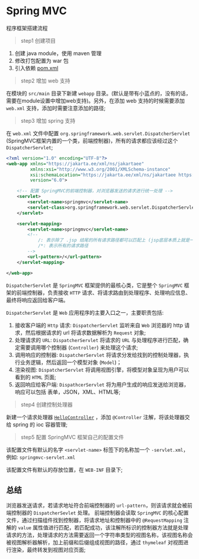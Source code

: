 
# Spring MVC

程序框架搭建流程

> step1 创建项目

1. 创建 java module，使用 maven 管理
2. 修改打包配置为 war 包
3. 引入依赖 [pom.xml](./pom.xml)

> step2 增加 web 支持

在模块的 `src/main` 目录下新建 `webapp` 目录。(默认是带有小蓝点的，没有的话，需要在module设置中增加web支持)。另外，在添加 web 支持的时候需要添加 `web.xml` 支持，添加时需要注意添加的路径;

> step3 增加 spring 支持

在 `web.xml` 文件中配置 `org.springframework.web.servlet.DispatcherServlet` (SpringMVC框架内置的一个类，前端控制器)，所有的请求都应该经过这个 `DispatcherServlet`;

```xml
<?xml version="1.0" encoding="UTF-8"?>
<web-app xmlns="https://jakarta.ee/xml/ns/jakartaee"
         xmlns:xsi="http://www.w3.org/2001/XMLSchema-instance"
         xsi:schemaLocation="https://jakarta.ee/xml/ns/jakartaee https://jakarta.ee/xml/ns/jakartaee/web-app_6_0.xsd"
         version="6.0">

    <!-- 配置 SpringMVC的前端控制器，对浏览器发送的请求进行统一处理 -->
    <servlet>
        <servlet-name>springmvc</servlet-name>
        <servlet-class>org.springframework.web.servlet.DispatcherServlet</servlet-class>
    </servlet>

    <servlet-mapping>
        <servlet-name>springmvc</servlet-name>
        <!--
            /: 表示除了 .jsp 结尾的所有请求路径都可以匹配上 (jsp底层本质上就是一个 servlet，如果是 jsp 的请求，则应交给它自己处理)
            /*: 表示所有的请求路径
        -->
        <url-pattern>/</url-pattern>
    </servlet-mapping>

</web-app>
```

`DispatcherServlet` 是 `SpringMVC` 框架提供的最核心类，它是整个 `SpringMVC` 框架的前端控制器，负责接收 `HTTP` 请求、将请求路由到处理程序、处理响应信息、最终将响应返回给客户端。

`DispatcherServlet` 是 `Web` 应用程序的主要入口之一，主要职责包括:

1. 接收客户端的 `Http` 请求: `DispatcherServlet` 监听来自 `Web` 浏览器的 http 请求，然后根据请求的 url 将请求数据解析为 `Request` 对象;
2. 处理请求的 `URL`: `DispatcherServlet` 将请求的 `URL` 与处理程序进行匹配，确定需要调用哪个控制器 (`Controller`) 来处理这个请求;
3. 调用响应的控制器: `DispatcherServlet` 将请求分发给找到的控制处理器，执行业务逻辑，然后返回一个模型对象 (`Model`)；
4. 渲染视图: `DispatcherServlet` 将调用视图引擎，将模型对象呈现为用户可以看到的 `HTML` 页面;
5. 返回响应给客户端: `DispathcerServlet` 将为用户生成的响应发送给浏览器，响应可以包括 表单，JSON，XML、HTML等;


> step4 创建控制处理器

新建一个请求处理器 [`HelloController`](./src/main/java/com/example/spring/controller/HelloController.java) ，添加 `@Controller` 注解，将该处理器交给 spring 的 ioc 容器管理;

> step5 配置 SpringMVC 框架自己的配置文件

该配置文件有默认的名字 `<servlet-name>` 标签下的名称加一个 `-servlet.xml`，例如: `springmvc-servlet.xml`

该配置文件有默认的存放位置，在 `WEB-INF` 目录下;



## 总结

浏览器发送请求，若请求地址符合前端控制器的 `url-pattern`，则该请求就会被前端控制器的 `DispatcherSevlet` 处理。
前端控制器会读取 `SpringMVC` 的核心配置文件，通过扫描组件找到控制器，将请求地址和控制器中的 `@RequestMapping` 注解的 `value` 属性值进行匹配，若匹配成功，该注解所标识的控制器方法就是处理请求的方法，处理请求的方法需要返回一个字符串类型的视图名称，该视图名称会被视图解析器解析，加上前缀和后缀组成视图的路径，通过 `thymeleaf` 对视图进行渲染，最终转发到视图对应页面;


